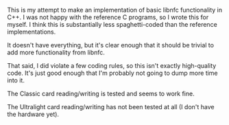 This is my attempt to make an implementation of basic libnfc functionality in C++. I was not happy with the reference C programs, so I wrote this for myself. I think this is substantially less spaghetti-coded than the reference implementations.

It doesn't have everything, but it's clear enough that it should be trivial to add more functionality from libnfc.

That said, I did violate a few coding rules, so this isn't exactly high-quality code. It's just good enough that I'm probably not going to dump more time into it.

The Classic card reading/writing is tested and seems to work fine.

The Ultralight card reading/writing has not been tested at all (I don't have the hardware yet). 